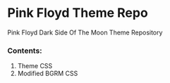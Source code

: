 # Pink Floyd Theme Repo
Pink Floyd Dark Side Of The Moon Theme Repository

### Contents:
1. Theme CSS
2. Modified BGRM CSS
